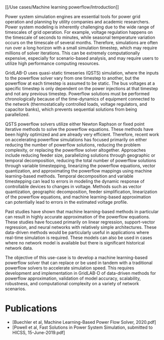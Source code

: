 [[/Use cases/Machine learning powerflow/Introduction]]

Power system simulation engines are essential tools for power grid operation and planning by utility companies and academic researchers. 
Power system modeling is inherently challenging due to the wide range of timescales of grid operation. 
For example, voltage regulation happens on the timescale of seconds to minutes, while seasonal temperature variation occurs on the timescale of several months. 
Therefore, simulations are often run over a long horizon with a small simulation timestep, which may require millions of solver iterations. 
This can be extremely computationally expensive, especially for scenario-based analysis, and may require users to utilize high performance computing resources.

GridLAB-D uses quasi-static timeseries (QSTS) simulation, where the inputs to the powerflow solver vary from one timestep to another, but the powerflow at each timestep is assumed to be static. 
The bus voltages at a specific timestep is only dependent on the power injections at that timestep and not any previous timestep. 
Powerflow solutions must be performed chronologically because of the time-dynamics of equipment connected to the network (thermostatically controlled loads, voltage regulators, and capacitor banks), which prevents sequential solutions from being parallelized.

QSTS powerflow solvers utilize either Newton Raphson or fixed point iterative methods to solve the powerflow equations. 
These methods have been highly optimized and are already very efficient. 
Therefore, recent work on accelerating powerflow simulations has focused primarily on either reducing the number of powerflow solutions, reducing the problem complexity, or replacing the powerflow solver altogether. 
Approaches include reducing feeder size, parallelizing solutions through geographic or temporal decomposition, reducing the total number of powerflow solutions through variable timestepping, linearizing the powerflow equations, vector quantization, and approximating the powerflow mappings using machine learning-based methods. 
Temporal decomposition and variable timestepping can lead to errors in modeling the dynamic response of controllable devices to changes in voltage. 
Methods such as vector quantization, geographic decomposition, feeder simplification, linearization of the powerflow equations, and machine learning-based approximation can potentially lead to errors in the estimated voltage profile.

Past studies have shown that machine learning-based methods in particular can result in highly accurate approximation of the powerflow equations. 
These studies have focused primarily on linear regression, support-vector regression, and neural networks with relatively simple architectures. 
These data-driven methods would be particularly useful in applications where real-time simulation is required. 
These models can also be used in cases where no network model is available but there is significant historical network data.

The objective of this use-case is to develop a machine learning-based powerflow solver that can replace or be used in tandem with a traditional powerflow solvers to accelerate simulation speed. 
This requires development and implementation in GridLAB-D of data-driven methods for powerflow approximation, validation of model accuracy, scalability, robustness, and computational complexity on a variety of network scenarios. 

# Publications

* [Buechler et al, Machine Learning-Based Power Flow Solver, 2020.pdf]
* [Powell et al, Fast Solutions in Power System Simulation, submitted to HICSS, 15-June-2019.pdf]
